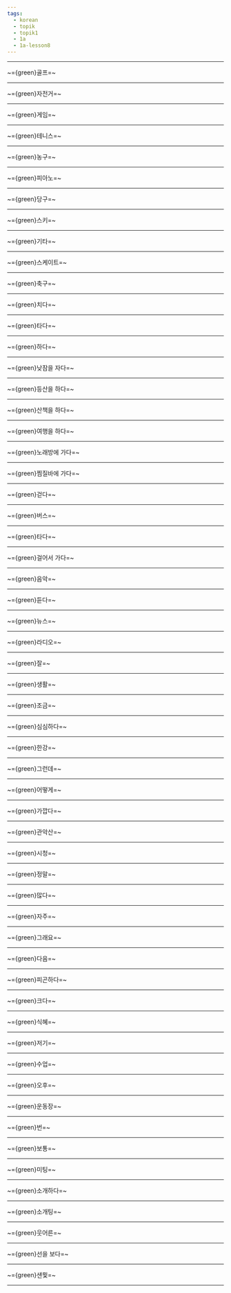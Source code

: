 ```yaml
---
tags:
  - korean
  - topik
  - topik1
  - 1a
  - 1a-lesson8
---
```

---

~={green}골프=~

---

~={green}자전거=~

---

~={green}게임=~

---

~={green}테니스=~

---

~={green}농구=~

---

~={green}피아노=~

---

~={green}당구=~

---

~={green}스키=~

---

~={green}기타=~

---

~={green}스케이트=~

---

~={green}축구=~

---

~={green}치다=~

---

~={green}타다=~

---

~={green}하다=~

---

~={green}낮잠을 자다=~

---

~={green}등산을 하다=~

---

~={green}산책을 하다=~

---

~={green}여행을 하다=~

---

~={green}노래방에 가다=~

---

~={green}찜질바에 가다=~

---

~={green}걷다=~

---

~={green}버스=~

---

~={green}타다=~

---

~={green}걸어서 가다=~

---

~={green}음악=~

---

~={green}듣다=~

---

~={green}뉴스=~

---

~={green}라디오=~

---

~={green}잘=~

---

~={green}생활=~

---

~={green}조금=~

---

~={green}심심하다=~

---

~={green}한강=~

---

~={green}그런데=~

---

~={green}어떻게=~

---

~={green}가깝다=~

---

~={green}관악산=~

---

~={green}시청=~

---

~={green}정말=~

---

~={green}많다=~

---

~={green}자주=~

---

~={green}그래요=~

---

~={green}다음=~

---

~={green}피곤하다=~

---

~={green}크다=~

---

~={green}식혜=~

---

~={green}저기=~

---

~={green}수업=~

---

~={green}오후=~

---

~={green}운동장=~

---

~={green}번=~

---

~={green}보통=~

---

~={green}미팅=~

---

~={green}소개하다=~

---

~={green}소개팅=~

---

~={green}웃어른=~

---

~={green}선을 보다=~

---

~={green}샌믳=~

---
